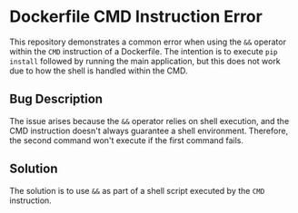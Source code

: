 # Dockerfile CMD Instruction Error

This repository demonstrates a common error when using the `&&` operator within the `CMD` instruction of a Dockerfile. The intention is to execute `pip install` followed by running the main application, but this does not work due to how the shell is handled within the CMD.

## Bug Description
The issue arises because the `&&` operator relies on shell execution, and the CMD instruction doesn't always guarantee a shell environment. Therefore, the second command won't execute if the first command fails.

## Solution
The solution is to use `&&` as part of a shell script executed by the `CMD` instruction.